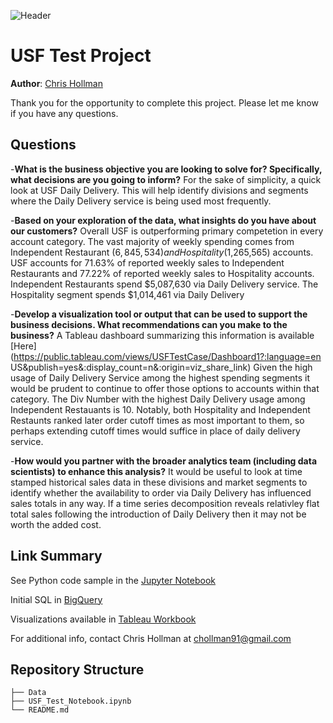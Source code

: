 ![Header](https://github.com/cmhollman/test_case/blob/main/Data/food_image.jpg)



# USF Test Project 

**Author**: [Chris Hollman](mailto:chollman91@gmail.com)

Thank you for the opportunity to complete this project. Please let me know if you have any questions.

## Questions
-**What is the business objective you are looking to solve for? Specifically, what decisions are you going to inform?**
For the sake of simplicity, a quick look at USF Daily Delivery. This will help identify divisions and segments where the Daily Delivery
service is being used most frequently.

-**Based on your exploration of the data, what insights do you have about our customers?**
Overall USF is outperforming primary competetion in every account category. The vast majority of weekly spending comes from Independent
Restaurant ($6,845,534) and Hospitality ($1,265,565) accounts. USF accounts for 71.63% of reported weekly sales to Independent Restaurants
and 77.22% of reported weekly sales to Hospitality accounts. Independent Restaurants spend $5,087,630 via Daily Delivery service. The
Hospitality segment spends $1,014,461 via Daily Delivery

-**Develop a visualization tool or output that can be used to support the business decisions. What recommendations can you make to the
business?**
A Tableau dashboard summarizing this information is available [Here](https://public.tableau.com/views/USFTestCase/Dashboard1?:language=en
US&publish=yes&:display_count=n&:origin=viz_share_link) Given the high usage of Daily Delivery Service among the highest spending segments
it would be prudent to continue to offer those options to accounts within that category. The Div Number with the highest Daily Delivery
usage among Independent Restauants is 10. Notably, both Hospitality and Independent Restaunts ranked later order cutoff times as most
important to them, so perhaps extending cutoff times would suffice in place of daily delivery service.

-**How would you partner with the broader analytics team (including data scientists) to enhance this analysis?**
It would be useful to look at time stamped historical sales data in these divisions and market segments to identify whether the availability
to order via Daily Delivery has influenced sales totals in any way. If a time series decomposition reveals relativley flat total sales
following the introduction of Daily Delivery then it may not be worth the added cost. 

## Link Summary

See Python code sample in the [Jupyter Notebook](https://github.com/cmhollman/test_case/blob/main/USF_Test_Notebook.ipynb) 

Initial SQL in [BigQuery](https://console.cloud.google.com/bigquery?sq=737860077884:bc2118241c7f47e78c6de0419ba0c6ed)

Visualizations available in [Tableau Workbook](https://public.tableau.com/shared/PRJPPPKWY?:display_count=n&:origin=viz_share_link)

For additional info, contact Chris Hollman at [chollman91@gmail.com](mailto:chollman91@gmail.com)



## Repository Structure

```
├── Data
├── USF_Test_Notebook.ipynb
└── README.md
